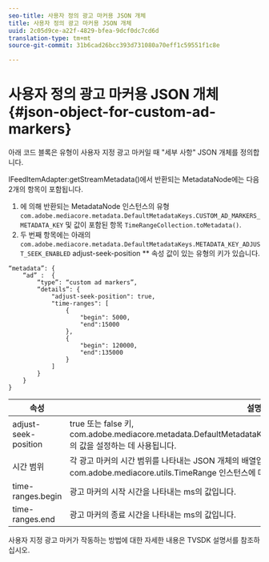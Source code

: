 ```yaml
---
seo-title: 사용자 정의 광고 마커용 JSON 개체
title: 사용자 정의 광고 마커용 JSON 개체
uuid: 2c05d9ce-a22f-4829-bfea-9dcf0dc7cd6d
translation-type: tm+mt
source-git-commit: 31b6cad26bcc393d731080a70eff1c59551f1c8e

---
```



# 사용자 정의 광고 마커용 JSON 개체 {#json-object-for-custom-ad-markers}

아래 코드 블록은 유형이 사용자 지정 광고 마커일 때 &quot;세부 사항&quot; JSON 개체를 정의합니다.

IFeedItemAdapter:getStreamMetadata()에서 반환되는 MetadataNode에는 다음 2개의 항목이 포함됩니다.
1. 에 의해 반환되는 MetadataNode 인스턴스의 유형 `com.adobe.mediacore.metadata.DefaultMetadataKeys.CUSTOM_AD_MARKERS_METADATA_KEY` 및 값이 포함된 항목 `TimeRangeCollection.toMetadata()`.
1. 두 번째 항목에는 아래의 `com.adobe.mediacore.metadata.DefaultMetadataKeys.METADATA_KEY_ADJUST_SEEK_ENABLED` adjust-seek-position ** 속성 값이 있는 유형의 키가 있습니다.

```
“metadata”: {
    “ad” :  {
        “type”: “custom ad markers”,
        “details”: {
            "adjust-seek-position": true,
            "time-ranges": [
                {
                    "begin": 5000,
                    "end":15000
                },
                {
                    "begin": 120000,
                    "end":135000
                }
            ]
        }
    }
}
```

| 속성 | 설명 |
|---|---|
| adjust-seek-position | true 또는 false 키, com.adobe.mediacore.metadata.DefaultMetadataKeys.METADATA_KEY_ADJUST_SEEK_ENABLED의 값을 설정하는 데 사용됩니다. |
| 시간 범위 | 각 광고 마커의 시간 범위를 나타내는 JSON 개체의 배열입니다. 각 JSON 개체 항목은 com.adobe.mediacore.utils.TimeRange 인스턴스에 매핑됩니다. |
| time-ranges.begin | 광고 마커의 시작 시간을 나타내는 ms의 값입니다. |
| time-ranges.end | 광고 마커의 종료 시간을 나타내는 ms의 값입니다. |

사용자 지정 광고 마커가 작동하는 방법에 대한 자세한 내용은 TVSDK 설명서를 참조하십시오.
